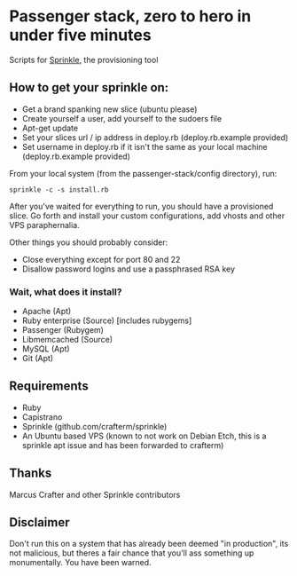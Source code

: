 # Passenger stack, zero to hero in under five minutes
Scripts for [Sprinkle](http://github.com/crafterm/sprinkle/ "Sprinkle"), the provisioning tool

## How to get your sprinkle on:

* Get a brand spanking new slice (ubuntu please)
* Create yourself a user, add yourself to the sudoers file
* Apt-get update
* Set your slices url / ip address in deploy.rb (deploy.rb.example provided)
* Set username in deploy.rb if it isn't the same as your local machine (deploy.rb.example provided)

From your local system (from the passenger-stack/config directory), run:

    sprinkle -c -s install.rb

After you've waited for everything to run, you should have a provisioned slice.
Go forth and install your custom configurations, add vhosts and other VPS paraphernalia.

Other things you should probably consider:

* Close everything except for port 80 and 22
* Disallow password logins and use a passphrased RSA key

### Wait, what does it install?

* Apache (Apt)
* Ruby enterprise (Source) [includes rubygems]
* Passenger (Rubygem)
* Libmemcached (Source)
* MySQL (Apt)
* Git (Apt)

## Requirements
* Ruby
* Capistrano
* Sprinkle (github.com/crafterm/sprinkle)
* An Ubuntu based VPS (known to not work on Debian Etch, this is a sprinkle apt issue and has been forwarded to crafterm)

## Thanks

Marcus Crafter and other Sprinkle contributors

## Disclaimer

Don't run this on a system that has already been deemed "in production", its not malicious, but theres a fair chance
that you'll ass something up monumentally. You have been warned. 